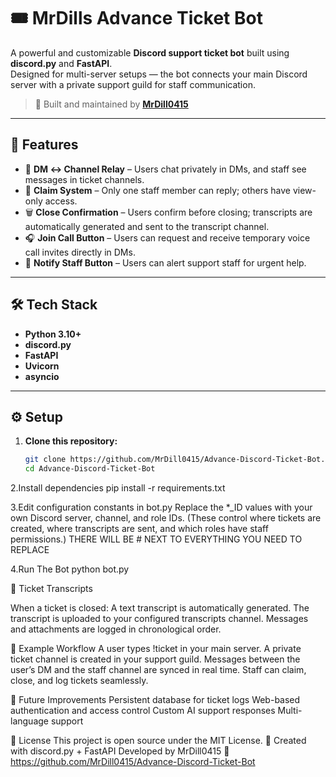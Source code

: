 # 🎟️ MrDills Advance Ticket Bot

A powerful and customizable **Discord support ticket bot** built using **discord.py** and **FastAPI**.  
Designed for multi-server setups — the bot connects your main Discord server with a private support guild for staff communication.

> 🧠 Built and maintained by [**MrDill0415**](https://github.com/MrDill0415)

---

## 🚀 Features

- 📨 **DM ↔ Channel Relay** – Users chat privately in DMs, and staff see messages in ticket channels.
- 🎫 **Claim System** – Only one staff member can reply; others have view-only access.
- 🗑️ **Close Confirmation** – Users confirm before closing; transcripts are automatically generated and sent to the transcript channel.
- 🎧 **Join Call Button** – Users can request and receive temporary voice call invites directly in DMs.
- 📢 **Notify Staff Button** – Users can alert support staff for urgent help.  

---

## 🛠️ Tech Stack

- **Python 3.10+**
- **discord.py**
- **FastAPI**
- **Uvicorn**
- **asyncio**

---

## ⚙️ Setup

1. **Clone this repository:**
   ```bash
   git clone https://github.com/MrDill0415/Advance-Discord-Ticket-Bot.git
   cd Advance-Discord-Ticket-Bot
   
2.Install dependencies
  pip install -r requirements.txt
  
3.Edit configuration constants in bot.py
  Replace the *_ID values with your own Discord server, channel, and role IDs.
(These control where tickets are created, where transcripts are sent, and which roles have staff permissions.)
   THERE WILL BE # NEXT TO EVERYTHING YOU NEED TO REPLACE

4.Run The Bot
  python bot.py

📄 Ticket Transcripts

When a ticket is closed:
A text transcript is automatically generated.
The transcript is uploaded to your configured transcripts channel.
Messages and attachments are logged in chronological order.

🤖 Example Workflow
A user types !ticket in your main server.
A private ticket channel is created in your support guild.
Messages between the user’s DM and the staff channel are synced in real time.
Staff can claim, close, and log tickets seamlessly.

🧩 Future Improvements
Persistent database for ticket logs
Web-based authentication and access control
Custom AI support responses
Multi-language support

🪪 License
This project is open source under the MIT License.
💜 Created with discord.py + FastAPI
  Developed by MrDill0415
  🔗 https://github.com/MrDill0415/Advance-Discord-Ticket-Bot

